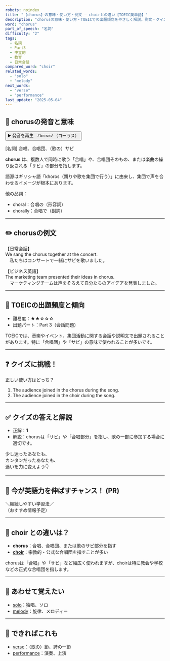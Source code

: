 ```yaml
---
robots: noindex
title: "【chorus】の意味・使い方・例文 ― choirとの違い【TOEIC英単語】"
description: "chorusの意味・使い方・TOEICでの出題傾向をやさしく解説。例文・クイズ付きでchoirとの違いもわかりやすく学べます。"
word: "chorus"
part_of_speech: "名詞"
difficulty: "2"
tags:
  - 名詞
  - Part3
  - 中立的
  - 教育
  - 日常会話
compared_word: "choir"
related_words:
  - "solo"
  - "melody"
next_words:
  - "verse"
  - "performance"
last_update: "2025-05-04"
---
```


## 🔰 chorusの発音と意味

<button class="play-audio" onclick="playTTS('chorus')">
  <span class="play-audio-main">
    ▶️ 発音を再生　/ˈkɔːrəs/
  </span>
  <span class="play-audio-sub">
    （コーラス）
  </span>
</button>

[名詞] 合唱、合唱団、（歌の）サビ

**chorus** は、複数人で同時に歌う「合唱」や、合唱団そのもの、または楽曲の繰り返される「サビ」の部分を指します。

語源はギリシャ語「khoros（踊りや歌を集団で行う）」に由来し、集団で声を合わせるイメージが根本にあります。

他の品詞：  
- choral：合唱の（形容詞）
- chorally：合唱で（副詞）

---

## ✏️ chorusの例文

【日常会話】  
We sang the chorus together at the concert.  
　私たちはコンサートで一緒にサビを歌いました。

【ビジネス英語】  
The marketing team presented their ideas in chorus.  
　マーケティングチームは声をそろえて自分たちのアイデアを発表しました。

---

## 🎯 TOEICの出題頻度と傾向

- 難易度：★★☆☆☆
- 出題パート：Part 3（会話問題）

TOEICでは、音楽やイベント、集団活動に関する会話や説明文で出題されることがあります。特に「合唱団」や「サビ」の意味で使われることが多いです。

---

## ❓ クイズに挑戦！

正しい使い方はどっち？

1. The audience joined in the chorus during the song.  
2. The audience joined in the choir during the song.

---

## ✅ クイズの答えと解説

- 正解：**1**
- 解説：chorusは「サビ」や「合唱部分」を指し、歌の一部に参加する場合に適切です。

少し迷ったあなたも、  
カンタンだったあなたも、  
迷いを力に変えよう👇️

---

## 🚀 今が英語力を伸ばすチャンス！ (PR)

<div class="info-center">
＼継続しやすい学習法／<br>  
（おすすめ情報予定）
</div>

---

## 🤔  choir との違いは？

- **chorus**：合唱、合唱団、または歌のサビ部分を指す
- **[choir](/choir)**：宗教的・公式な合唱団を指すことが多い

chorusは「合唱」や「サビ」など幅広く使われますが、choirは特に教会や学校などの正式な合唱団を指します。

---

## 🧩 あわせて覚えたい

- [solo](/solo)：独唱、ソロ
- [melody](/melody)：旋律、メロディー

---

## 📖 できればこれも

- [verse](/verse)：（歌の）節、詩の一節
- [performance](/performance)：演奏、上演

<!-- cvid: aid03_bid09 -->
